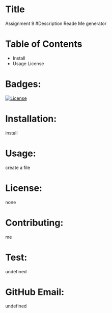 
# Title 
Assignment 9
#Description 
Reade Me generator
# Table of Contents 
* Install
* Usage
License

# Badges:
[![License](https://img.shields.io/badge/License-Apache%202.0-blue.svg)](https://opensource.org/licenses/Apache-2.0)
# Installation:
 install
# Usage: 
create a file
# License: 
none
# Contributing:
me
# Test:
undefined
# GitHub Email:
undefined
        